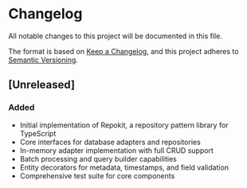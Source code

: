 # Changelog

All notable changes to this project will be documented in this file.

The format is based on [Keep a Changelog](https://keepachangelog.com/en/1.0.0/),
and this project adheres to [Semantic Versioning](https://semver.org/spec/v2.0.0.html).

## [Unreleased]

### Added

- Initial implementation of Repokit, a repository pattern library for TypeScript
- Core interfaces for database adapters and repositories
- In-memory adapter implementation with full CRUD support
- Batch processing and query builder capabilities
- Entity decorators for metadata, timestamps, and field validation
- Comprehensive test suite for core components
